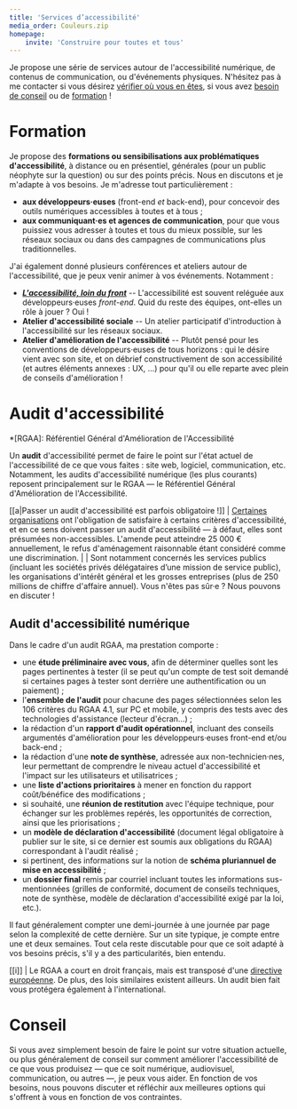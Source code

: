 ```yaml
---
title: 'Services d’accessibilité'
media_order: Couleurs.zip
homepage:
    invite: 'Construire pour toutes et tous'
---
```


Je propose une série de services autour de l'accessibilité numérique, de contenus de communication, ou d'événements physiques. N'hésitez pas à me contacter si vous désirez [vérifier où vous en êtes](#audit-daccessibilité), si vous avez [besoin de conseil](#conseil) ou de [formation](#formation) !

# Formation

Je propose des **formations ou sensibilisations aux problématiques d'accessibilité**, à distance ou en présentiel, générales (pour un public néophyte sur la question) ou sur des points précis. Nous en discutons et je m'adapte à vos besoins. Je m'adresse tout particulièrement :

- **aux développeurs·euses** (front-end _et_ back-end), pour concevoir des outils numériques accessibles à toutes et à tous ;
- **aux communiquant·es et agences de communication**, pour que vous puissiez vous adresser à toutes et tous du mieux possible, sur les réseaux sociaux ou dans des campagnes de communications plus traditionnelles.

J'ai également donné plusieurs conférences et ateliers autour de l'accessibilité, que je peux venir animer à vos événements. Notamment :

- [**_L'accessibilité, loin du front_**](/conferences/accessibilite-loin-du-front)  -- L'accessibilité est souvent reléguée aux développeurs·euses _front-end_. Quid du reste des équipes, ont-elles un rôle à jouer ? Oui !
- **Atelier d'accessibilité sociale**  -- Un atelier participatif d'introduction à l'accessibilité sur les réseaux sociaux.
- **Atelier d'amélioration de l'accessibilité**  -- Plutôt pensé pour les conventions de développeurs·euses de tous horizons : qui le désire vient avec son site, et on débrief constructivement de son accessibilité (et autres éléments annexes : UX, …) pour qu'il ou elle reparte avec plein de conseils d'amélioration !

# Audit d'accessibilité

*[RGAA]: Référentiel Général d'Amélioration de l'Accessibilité

Un **audit** d'accessibilité permet de faire le point sur l'état actuel de l'accessibilité de ce que vous faites : site web, logiciel, communication, etc. Notamment, les audits d'accessibilité numérique (les plus courants) reposent principalement sur le RGAA — le Référentiel Général d'Amélioration de l'Accessibilité.

[[a|Passer un audit d'accessibilité est parfois obligatoire !]]
| [Certaines organisations](https://www.legifrance.gouv.fr/loda/article_lc/LEGIARTI000037388867/) ont l'obligation de satisfaire à certains critères d'accessibilité, et en ce sens doivent passer un audit d'accessibilité — à défaut, elles sont présumées non-accessibles. L'amende peut atteindre 25 000 € annuellement, le refus d'aménagement raisonnable étant considéré comme une discrimination.
|
| Sont notamment concernés les services publics (incluant les sociétés privés délégataires d’une mission de service public), les organisations d'intérêt général et les grosses entreprises (plus de 250 millions de chiffre d'affaire annuel). Vous n'êtes pas sûr·e ? Nous pouvons en discuter !

## Audit d'accessibilité numérique

Dans le cadre d'un audit RGAA, ma prestation comporte :

- une **étude préliminaire avec vous**, afin de déterminer quelles sont les pages pertinentes à tester (il se peut qu'un compte de test soit demandé si certaines pages à tester sont derrière une authentification ou un paiement) ;
- l'**ensemble de l'audit** pour chacune des pages sélectionnées selon les 106 critères du RGAA 4.1, sur PC et mobile, y compris des tests avec des technologies d'assistance (lecteur d'écran…) ;
- la rédaction d'un **rapport d'audit opérationnel**, incluant des conseils argumentés d'amélioration pour les développeurs·euses front-end et/ou back-end ;
- la rédaction d'une **note de synthèse**, adressée aux non-technicien·nes, leur permettant de comprendre le niveau actuel d'accessibilité et l'impact sur les utilisateurs et utilisatrices ;
- une **liste d'actions prioritaires** à mener en fonction du rapport coût/bénéfice des modifications ;
- si souhaité, une **réunion de restitution** avec l'équipe technique, pour échanger sur les problèmes repérés, les opportunités de correction, ainsi que les priorisations ;
- un **modèle de déclaration d'accessibilité** (document légal obligatoire à publier sur le site, si ce dernier est soumis aux obligations du RGAA) correspondant à l'audit réalisé ;
- si pertinent, des informations sur la notion de **schéma pluriannuel de mise en accessibilité** ;
- un **dossier final** remis par courriel incluant toutes les informations sus-mentionnées (grilles de conformité, document de conseils techniques, note de synthèse, modèle de déclaration d'accessibilité exigé par la loi, etc.).

Il faut généralement compter une demi-journée à une journée par page selon la complexité de cette dernière. Sur un site typique, je compte entre une et deux semaines. Tout cela reste discutable pour que ce soit adapté à vos besoins précis, s'il y a des particularités, bien entendu.

[[i]]
| Le RGAA a court en droit français, mais est transposé d'une [directive européenne](https://www.legifrance.gouv.fr/jorf/id/JORFTEXT000033558455). De plus, des lois similaires existent ailleurs. Un audit bien fait vous protégera également à l'international.

# Conseil

Si vous avez simplement besoin de faire le point sur votre situation actuelle, ou plus généralement de conseil sur comment améliorer l'accessibilité de ce que vous produisez — que ce soit numérique, audiovisuel, communication, ou autres —, je peux vous aider. En fonction de vos besoins, nous pouvons discuter et réfléchir aux meilleures options qui s'offrent à vous en fonction de vos contraintes.